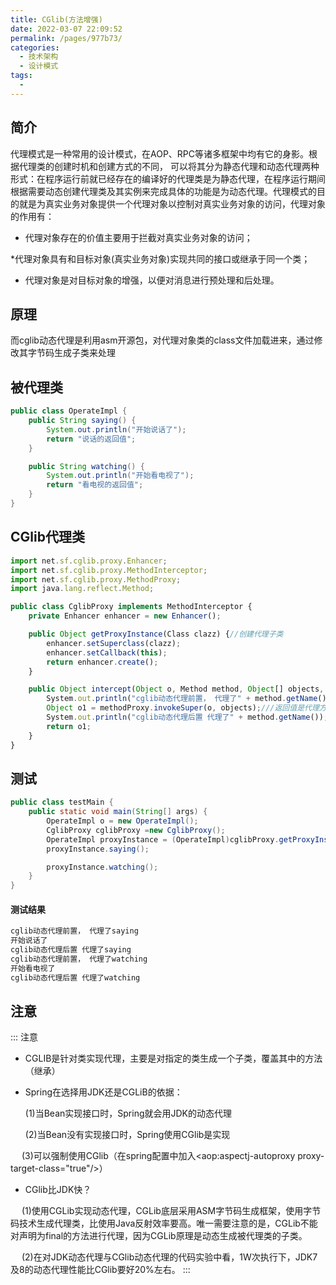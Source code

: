 ```yaml
---
title: CGlib(方法增强)
date: 2022-03-07 22:09:52
permalink: /pages/977b73/
categories: 
  - 技术架构
  - 设计模式
tags: 
  - 
---
```

## 简介

代理模式是一种常用的设计模式，在AOP、RPC等诸多框架中均有它的身影。根据代理类的创建时机和创建方式的不同，
可以将其分为静态代理和动态代理两种形式：在程序运行前就已经存在的编译好的代理类是为静态代理，在程序运行期间根据需要动态创建代理类及其实例来完成具体的功能是为动态代理。代理模式的目的就是为真实业务对象提供一个代理对象以控制对真实业务对象的访问，代理对象的作用有：

* 代理对象存在的价值主要用于拦截对真实业务对象的访问；

*代理对象具有和目标对象(真实业务对象)实现共同的接口或继承于同一个类；

* 代理对象是对目标对象的增强，以便对消息进行预处理和后处理。

## 原理
而cglib动态代理是利用asm开源包，对代理对象类的class文件加载进来，通过修改其字节码生成子类来处理


## 被代理类
```java 
public class OperateImpl {
    public String saying() {
        System.out.println("开始说话了");
        return "说话的返回值";
    }

    public String watching() {
        System.out.println("开始看电视了");
        return "看电视的返回值";
    }
}
```

## CGlib代理类
```javascript
import net.sf.cglib.proxy.Enhancer;
import net.sf.cglib.proxy.MethodInterceptor;
import net.sf.cglib.proxy.MethodProxy;
import java.lang.reflect.Method;

public class CglibProxy implements MethodInterceptor {
    private Enhancer enhancer = new Enhancer();

    public Object getProxyInstance(Class clazz) {//创建代理子类
        enhancer.setSuperclass(clazz);
        enhancer.setCallback(this);
        return enhancer.create();
    }

    public Object intercept(Object o, Method method, Object[] objects, MethodProxy methodProxy) throws Throwable {
        System.out.println("cglib动态代理前置， 代理了" + method.getName());
        Object o1 = methodProxy.invokeSuper(o, objects);///返回值是代理方法执行之后的结果
        System.out.println("cglib动态代理后置 代理了" + method.getName());
        return o1;
    }
}
```

## 测试
```java 
public class testMain {
    public static void main(String[] args) {
        OperateImpl o = new OperateImpl();
        CglibProxy cglibProxy =new CglibProxy();
        OperateImpl proxyInstance = (OperateImpl)cglibProxy.getProxyInstance(o.getClass());
        proxyInstance.saying();

        proxyInstance.watching();
    }
}

```
#### 测试结果
```sh 
cglib动态代理前置， 代理了saying
开始说话了
cglib动态代理后置 代理了saying
cglib动态代理前置， 代理了watching
开始看电视了
cglib动态代理后置 代理了watching

```

## 注意
::: 注意
* CGLIB是针对类实现代理，主要是对指定的类生成一个子类，覆盖其中的方法（继承）
* Spring在选择用JDK还是CGLiB的依据：

   (1)当Bean实现接口时，Spring就会用JDK的动态代理

   (2)当Bean没有实现接口时，Spring使用CGlib是实现

　 (3)可以强制使用CGlib（在spring配置中加入<aop:aspectj-autoproxy proxy-target-class="true"/>）

* CGlib比JDK快？

　 (1)使用CGLib实现动态代理，CGLib底层采用ASM字节码生成框架，使用字节码技术生成代理类，比使用Java反射效率要高。唯一需要注意的是，CGLib不能对声明为final的方法进行代理，因为CGLib原理是动态生成被代理类的子类。

　 (2)在对JDK动态代理与CGlib动态代理的代码实验中看，1W次执行下，JDK7及8的动态代理性能比CGlib要好20%左右。
:::